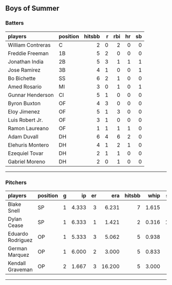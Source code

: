 ## Boys of Summer

### Batters

 
|players           |position | hitsbb|  r| rbi| hr| sb| 
|:-----------------|:--------|------:|--:|---:|--:|--:| 
|William Contreras |C        |      2|  0|   2|  0|  0| 
|Freddie Freeman   |1B       |      5|  2|   0|  0|  0| 
|Jonathan India    |2B       |      5|  3|   1|  1|  1| 
|Jose Ramirez      |3B       |      4|  1|   0|  0|  1| 
|Bo Bichette       |SS       |      6|  2|   1|  0|  0| 
|Amed Rosario      |MI       |      3|  0|   1|  0|  1| 
|Gunnar Henderson  |CI       |      5|  1|   0|  0|  0| 
|Byron Buxton      |OF       |      4|  3|   0|  0|  0| 
|Eloy Jimenez      |OF       |      5|  1|   3|  0|  0| 
|Luis Robert Jr.   |OF       |      3|  1|   0|  0|  0| 
|Ramon Laureano    |OF       |      1|  1|   1|  1|  0| 
|Adam Duvall       |DH       |      6|  4|   6|  2|  0| 
|Elehuris Montero  |DH       |      4|  1|   2|  1|  0| 
|Ezequiel Tovar    |DH       |      2|  1|   1|  0|  0| 
|Gabriel Moreno    |DH       |      2|  0|   1|  0|  0| 

* * *

### Pitchers

 
|players           |position |  g|    ip| er|    era| hitsbb|  whip| so|  w| sv| 
|:-----------------|:--------|--:|-----:|--:|------:|------:|-----:|--:|--:|--:| 
|Blake Snell       |SP       |  1| 4.333|  3|  6.231|      7| 1.615|  9|  0|  0| 
|Dylan Cease       |SP       |  1| 6.333|  1|  1.421|      2| 0.316| 10|  0|  0| 
|Eduardo Rodriguez |OP       |  1| 5.333|  3|  5.062|      5| 0.938|  5|  0|  0| 
|German Marquez    |OP       |  1| 6.000|  2|  3.000|      5| 0.833|  5|  1|  0| 
|Kendall Graveman  |OP       |  2| 1.667|  3| 16.200|      5| 3.000|  0|  1|  0| 


* * *


